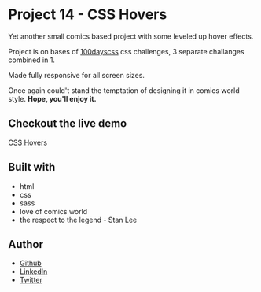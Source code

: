 # Project 14 - CSS Hovers

Yet another small comics based project with some leveled up hover effects.

Project is on bases of [100dayscss](https://100dayscss.com/) css challenges, 3 separate challanges combined in 1.

Made fully responsive for all screen sizes.

Once again could't stand the temptation of designing it in comics world style. **Hope, you'll enjoy it.**

## Checkout the live demo

[CSS Hovers]()

## Built with

- html
- css
- sass
- love of comics world
- the respect to the legend - Stan Lee

## Author

- [Github](https://github.com/Peac-h)
- [LinkedIn](https://www.linkedin.com/in/tamta-lomidze-b336b9266/)
- [Twitter](https://twitter.com/p6eac_h)
